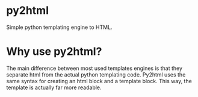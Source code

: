 py2html
=======

Simple python templating engine to HTML.

Why use py2html?
=======

The main difference between most used templates engines is that they separate html from the actual python templating code.
Py2html uses the same syntax for creating an html block and a template block.
This way, the template is actually far more readable.
